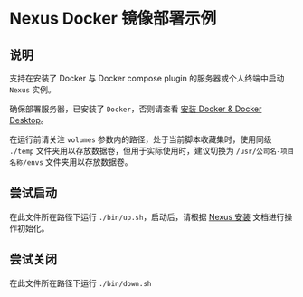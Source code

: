 # Nexus Docker 镜像部署示例

## 说明

支持在安装了 Docker 与 Docker compose plugin 的服务器或个人终端中启动 `Nexus` 实例。

确保部署服务器，已安装了 `Docker`，否则请查看 [安装 Docker & Docker Desktop](TODO)。

在运行前请关注 `volumes` 参数内的路径，处于当前脚本收藏集时，使用同级 `./temp` 文件夹用以存放数据卷，但用于实际使用时，建议切换为 `/usr/公司名-项目名称/envs` 文件夹用以存放数据卷。

## 尝试启动

在此文件所在路径下运行 `./bin/up.sh`，启动后，请根据 [Nexus 安装](http://47.92.86.108:11001/software/install/nexus.html#%E5%AE%89%E8%A3%85) 文档进行操作初始化。

## 尝试关闭

在此文件所在路径下运行 `./bin/down.sh`

